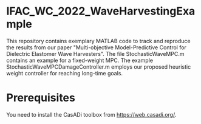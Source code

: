 # IFAC_WC_2022_WaveHarvestingExample
This repository contains exemplary MATLAB code to track and reproduce the results from our paper "Multi-objective Model-Predictive Control for Dielectric Elastomer Wave Harvesters".
The file StochasticWaveMPC.m contains an example for a fixed-weight MPC.
The example StochasticWaveMPCDamageController.m employs our proposed heuristic weight controller for reaching long-time goals.

# Prerequisites
You need to install the CasADi toolbox from https://web.casadi.org/.

